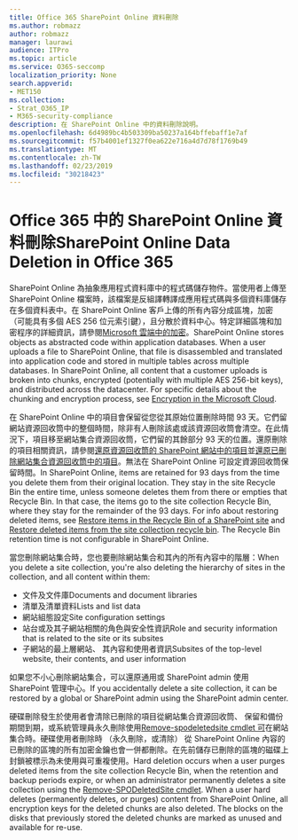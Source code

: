 ```yaml
---
title: Office 365 SharePoint Online 資料刪除
ms.author: robmazz
author: robmazz
manager: laurawi
audience: ITPro
ms.topic: article
ms.service: O365-seccomp
localization_priority: None
search.appverid:
- MET150
ms.collection:
- Strat_O365_IP
- M365-security-compliance
description: 在 SharePoint Online 中的資料刪除說明。
ms.openlocfilehash: 6d4989bc4b503309ba50237a164bffebaff1e7af
ms.sourcegitcommit: f57b4001ef1327f0ea622e716a4d7d78f1769b49
ms.translationtype: MT
ms.contentlocale: zh-TW
ms.lasthandoff: 02/23/2019
ms.locfileid: "30218423"
---
```

# <a name="sharepoint-online-data-deletion-in-office-365"></a><span data-ttu-id="395d8-103">Office 365 中的 SharePoint Online 資料刪除</span><span class="sxs-lookup"><span data-stu-id="395d8-103">SharePoint Online Data Deletion in Office 365</span></span>

<span data-ttu-id="395d8-p101">SharePoint Online 為抽象應用程式資料庫中的程式碼儲存物件。當使用者上傳至 SharePoint Online 檔案時，該檔案是反組譯轉譯成應用程式碼與多個資料庫儲存在多個資料表中。在 SharePoint Online 客戶上傳的所有內容分成區塊，加密 （可能具有多個 AES 256 位元索引鍵），且分散於資料中心。特定詳細區塊和加密程序的詳細資訊，請參閱[Microsoft 雲端中的加密](office-365-encryption-in-the-microsoft-cloud-overview.md)。</span><span class="sxs-lookup"><span data-stu-id="395d8-p101">SharePoint Online stores objects as abstracted code within application databases. When a user uploads a file to SharePoint Online, that file is disassembled and translated into application code and stored in multiple tables across multiple databases. In SharePoint Online, all content that a customer uploads is broken into chunks, encrypted (potentially with multiple AES 256-bit keys), and distributed across the datacenter. For specific details about the chunking and encryption process, see [Encryption in the Microsoft Cloud](office-365-encryption-in-the-microsoft-cloud-overview.md).</span></span> 

<span data-ttu-id="395d8-p102">在 SharePoint Online 中的項目會保留從您從其原始位置刪除時間 93 天。它們留網站資源回收筒中的整個時間，除非有人刪除該處或該資源回收筒會清空。在此情況下，項目移至網站集合資源回收筒，它們留的其餘部分 93 天的位置。還原刪除的項目相關資訊，請參閱[還原資源回收筒的 SharePoint 網站中的項目](https://support.office.com/en-us/article/6df466b6-55f2-4898-8d6e-c0dff851a0be#ID0EAADAAA=Online
)並[還原已刪除網站集合資源回收筒中的項目](https://support.office.com/article/5fa924ee-16d7-487b-9a0a-021b9062d14b)。無法在 SharePoint Online 可設定資源回收筒保留時間。</span><span class="sxs-lookup"><span data-stu-id="395d8-p102">In SharePoint Online, items are retained for 93 days from the time you delete them from their original location. They stay in the site Recycle Bin the entire time, unless someone deletes them from there or empties that Recycle Bin. In that case, the items go to the site collection Recycle Bin, where they stay for the remainder of the 93 days. For info about restoring deleted items, see [Restore items in the Recycle Bin of a SharePoint site](https://support.office.com/en-us/article/6df466b6-55f2-4898-8d6e-c0dff851a0be#ID0EAADAAA=Online
) and [Restore deleted items from the site collection recycle bin](https://support.office.com/article/5fa924ee-16d7-487b-9a0a-021b9062d14b). The Recycle Bin retention time is not configurable in SharePoint Online.</span></span>

<span data-ttu-id="395d8-113">當您刪除網站集合時，您也要刪除網站集合和其內的所有內容中的階層：</span><span class="sxs-lookup"><span data-stu-id="395d8-113">When you delete a site collection, you're also deleting the hierarchy of sites in the collection, and all content within them:</span></span>
- <span data-ttu-id="395d8-114">文件及文件庫</span><span class="sxs-lookup"><span data-stu-id="395d8-114">Documents and document libraries</span></span>
- <span data-ttu-id="395d8-115">清單及清單資料</span><span class="sxs-lookup"><span data-stu-id="395d8-115">Lists and list data</span></span>
- <span data-ttu-id="395d8-116">網站組態設定</span><span class="sxs-lookup"><span data-stu-id="395d8-116">Site configuration settings</span></span>
- <span data-ttu-id="395d8-117">站台或及其子網站相關的角色與安全性資訊</span><span class="sxs-lookup"><span data-stu-id="395d8-117">Role and security information that is related to the site or its subsites</span></span>
- <span data-ttu-id="395d8-118">子網站的最上層網站、 其內容和使用者資訊</span><span class="sxs-lookup"><span data-stu-id="395d8-118">Subsites of the top-level website, their contents, and user information</span></span>

<span data-ttu-id="395d8-119">如果您不小心刪除網站集合，可以還原通用或 SharePoint admin 使用 SharePoint 管理中心。</span><span class="sxs-lookup"><span data-stu-id="395d8-119">If you accidentally delete a site collection, it can be restored by a global or SharePoint admin using the SharePoint admin center.</span></span> 

<span data-ttu-id="395d8-p103">硬碟刪除發生於使用者會清除已刪除的項目從網站集合資源回收筒、 保留和備份期間到期，或系統管理員永久刪除使用[Remove-spodeletedsite cmdlet 可](/powershell/module/sharepoint-online/Remove-SPODeletedSite?view=sharepoint-ps)在網站集合時。硬碟使用者刪除時 （永久刪除，或清除） 從 SharePoint Online 內容的已刪除的區塊的所有加密金鑰也會一併都刪除。在先前儲存已刪除的區塊的磁碟上封鎖被標示為未使用與可重複使用。</span><span class="sxs-lookup"><span data-stu-id="395d8-p103">Hard deletion occurs when a user purges deleted items from the site collection Recycle Bin, when the retention and backup periods expire, or when an administrator permanently deletes a site collection using the [Remove-SPODeletedSite cmdlet](/powershell/module/sharepoint-online/Remove-SPODeletedSite?view=sharepoint-ps). When a user hard deletes (permanently deletes, or purges) content from SharePoint Online, all encryption keys for the deleted chunks are also deleted. The blocks on the disks that previously stored the deleted chunks are marked as unused and available for re-use.</span></span>
